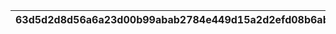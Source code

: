|63d5d2d8d56a6a23d00b99abab2784e449d15a2d2efd08b6ab81b0996f492b74|45dd587f351c52abe2131d42a6db847af356970c1f411b84e52afa50e352b43b|a778a9e8ebc47a66017aeda29da9b4e551392daa6328cca1c8f2fa4a23d25231|78119a191e6b4a2f17df804f52cb1124504b6f7cf96c4e0a42ffd95f4b50d36d|
| --- | --- | --- | --- |
